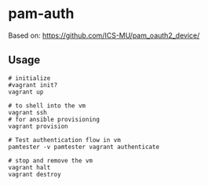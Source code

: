 # pam-auth

Based on: https://github.com/ICS-MU/pam_oauth2_device/

## Usage

```
# initialize
#vagrant init?
vagrant up

# to shell into the vm
vagrant ssh
# for ansible provisioning
vagrant provision

# Test authentication flow in vm
pamtester -v pamtester vagrant authenticate

# stop and remove the vm
vagrant halt
vagrant destroy
```

